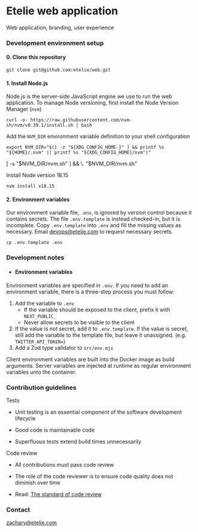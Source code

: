 # Etelie web application

Web application, branding, user experience

### Development environment setup

#### 0. Clone this repository

    git clone git@github.com:etelie/web.git

#### 1. Install Node.js

Node.js is the server-side JavaScript engine we use to run the web application. To manage Node versioning, first install the Node Version Manager (`nvm`)

    curl -o- https://raw.githubusercontent.com/nvm-sh/nvm/v0.39.1/install.sh | bash

Add the `NVM_DIR` environment variable definition to your shell configuration

    export NVM_DIR="$([ -z "${XDG_CONFIG_HOME-}" ] && printf %s "${HOME}/.nvm" || printf %s "${XDG_CONFIG_HOME}/nvm")"
[ -s "$NVM_DIR/nvm.sh" ] && \. "$NVM_DIR/nvm.sh"

Install Node version 18.15

    nvm install v18.15

#### 2. Environment variables

Our environment variable file, `.env`, is ignored by version control because it contains secrets. The file `.env.template` is instead checked-in, but it is incomplete. Copy `.env.template` into `.env` and fill the missing values as necessary. Email devops@etelie.com to request necessary secrets.

    cp .env.template .env

### Development notes

- #### Environment variables

Environment variables are specified in `.env`. If you need to add an environment variable, there is a three-step process you must follow:

1. Add the variable to `.env`
    - If the variable should be exposed to the client, prefix it with `NEXT_PUBLIC_`
    - Never allow secrets to be visible to the client
2. If the value is not secret, add it to `.env.template`. If the value is secret, still add the variable to the template file, but leave it unassigned. (e.g. `TWITTER_API_TOKEN=`)
3. Add a Zod type validator to `src/env.mjs`

Client environment variables are built into the Docker image as build arguments. Server variables are injected at runtime as regular environment variables unto the container.

### Contribution guidelines

Tests

- Unit testing is an essential component of the software development lifecycle

- Good code is maintainable code

- Superfluous tests extend build times unnecessarily

Code review

- All contributions must pass code review

- The role of the code reviewer is to ensure code quality does not diminish over time

- Read: [The standard of code review](https://google.github.io/eng-practices/review/reviewer/standard.html)

### Contact

zachary@etelie.com

